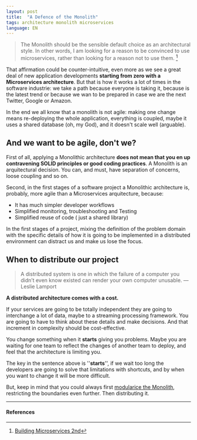```yaml
---
layout: post
title:  "A Defence of the Monolith"
tags: architecture monolith microservices
language: EN
---
```


>The Monolith should be the sensible default choice as an architectural style. 
In other words, I am looking for a reason to be convinced to use microservices, rather than looking for a reason not to use them. [^1]

That affirmation could be counter-intuitive, even more as we see a great deal of new application developments **starting from zero with a Microservices architecture**. But that is how it works a lot of times in the software industrie: we take a path because everyone is taking it, because is the latest trend or because we wan to be prepared in case we are the next Twitter, Google or Amazon. 

In the end we all know that a monolith is not agile: making one change means re-deploying the whole application, everything is coupled, maybe it uses a shared database (oh, my God), and it doesn't scale well (arguable).


## And we want to be agile, don't we?


First of all, applying a Monolithic architecture **does not mean that you en up contravening SOLID principles or good coding practices**. A Monolith is an arquitectural decision. You can, and must, have separation of concerns, loose coupling and so on.

Second, in the first stages of a software project a Monolithic architecture is, probably, more agile than a Microservices arquitecture, because:
- It has much simpler developer workflows
- Simplified monitoring, troubleshooting and Testing
- Simplified reuse of code ( just a shared library)

In the first stages of a project, mixing the definition of the problem domain with the specific details of how it is going to be implemented in a distributed environment can distract us and make us lose the focus.


## When to distribute our project


>A distributed system is one in which the failure of a computer you didn’t even know existed can render your own computer unusable.
—Leslie Lamport

**A distributed architecture comes with a cost.**

If your services are going to be totally independent they are going to interchange a lot of data, maybe to a streaming processing framework. You are going to have to think about these details and make decisions. And that increment in complexity should be cost-effective.

You change something when it **starts** giving you problems. Maybe you are waiting for one team to reflect the changes of another team to deploy, and feel that the architecture is limiting you.

The key in the sentence above is ''**starts**'', if we wait too long the developers are going to solve that limitations with shortcuts, and by when you want to change it will be more difficult.

But, keep in mind that you could always first [modularice the Monolith](https://shopify.engineering/deconstructing-monolith-designing-software-maximizes-developer-productivity#:~:text=A%20modular%20monolith%20is%20a,enforced%20boundaries%20between%20different%20domains.), restricting the boundaries even further. Then distributing it.

---
#### References

[^1]: [Building Microservices 2nd](https://www.oreilly.com/library/view/building-microservices-2nd/9781492034018/)
